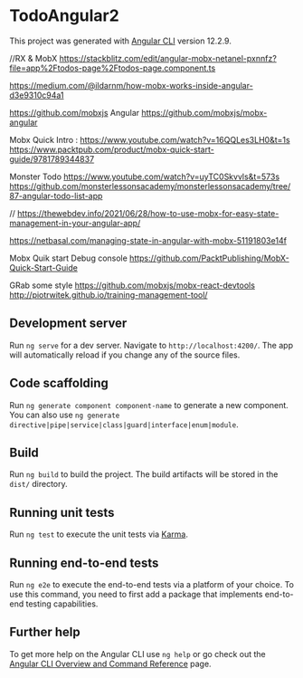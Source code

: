 # TodoAngular2

This project was generated with [Angular CLI](https://github.com/angular/angular-cli) version 12.2.9.


//RX & MobX
https://stackblitz.com/edit/angular-mobx-netanel-pxnnfz?file=app%2Ftodos-page%2Ftodos-page.component.ts


https://medium.com/@ildarnm/how-mobx-works-inside-angular-d3e9310c94a1


https://github.com/mobxjs
Angular 
https://github.com/mobxjs/mobx-angular


Mobx Quick Intro :
https://www.youtube.com/watch?v=16QQLes3LH0&t=1s
https://www.packtpub.com/product/mobx-quick-start-guide/9781789344837



Monster Todo
https://www.youtube.com/watch?v=uyTC0Skvvls&t=573s
https://github.com/monsterlessonsacademy/monsterlessonsacademy/tree/87-angular-todo-list-app

//
https://thewebdev.info/2021/06/28/how-to-use-mobx-for-easy-state-management-in-your-angular-app/

https://netbasal.com/managing-state-in-angular-with-mobx-51191803e14f

Mobx Quik start Debug console
https://github.com/PacktPublishing/MobX-Quick-Start-Guide

GRab some style
https://github.com/mobxjs/mobx-react-devtools
http://piotrwitek.github.io/training-management-tool/


## Development server

Run `ng serve` for a dev server. Navigate to `http://localhost:4200/`. The app will automatically reload if you change any of the source files.

## Code scaffolding

Run `ng generate component component-name` to generate a new component. You can also use `ng generate directive|pipe|service|class|guard|interface|enum|module`.

## Build

Run `ng build` to build the project. The build artifacts will be stored in the `dist/` directory.

## Running unit tests

Run `ng test` to execute the unit tests via [Karma](https://karma-runner.github.io).

## Running end-to-end tests

Run `ng e2e` to execute the end-to-end tests via a platform of your choice. To use this command, you need to first add a package that implements end-to-end testing capabilities.

## Further help

To get more help on the Angular CLI use `ng help` or go check out the [Angular CLI Overview and Command Reference](https://angular.io/cli) page.
